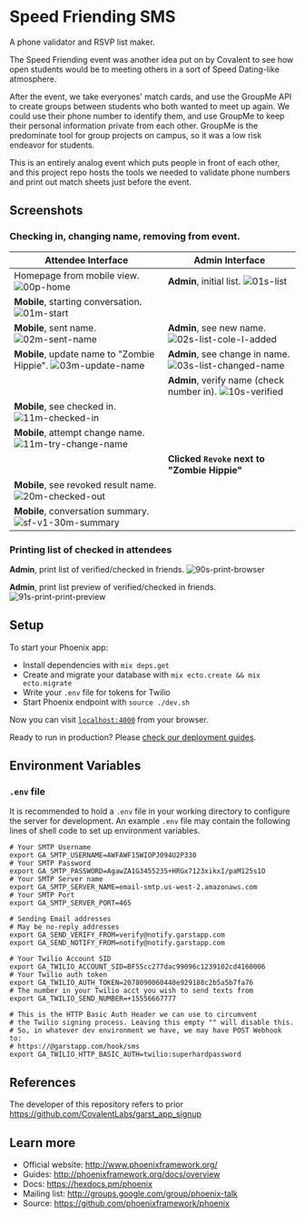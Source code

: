 # Speed Friending SMS

A phone validator and RSVP list maker.

The Speed Friending event was another idea put on by Covalent to see how open students would be to meeting others in a sort of Speed Dating-like atmosphere.

After the event, we take everyones' match cards, and use the GroupMe API to create groups between students who both wanted to meet up again. We could use their phone number to identify them, and use GroupMe to keep their personal information private from each other. GroupMe is the predominate tool for group projects on campus, so it was a low risk endeavor for students.

This is an entirely analog event which puts people in front of each other, and this project repo hosts the tools we needed to validate phone numbers and print out match sheets just before the event.

## Screenshots

### Checking in, changing name, removing from event.

| Attendee Interface | Admin Interface |
| ------------- | ------------- |
| Homepage from mobile view. ![00p-home](screenshots/sf-v1-00p-home.png)  | **Admin**, initial list. ![01s-list](screenshots/sf-v1-01s-list.png) |
| **Mobile**, starting conversation. ![01m-start](screenshots/sf-v1-01m-start.png) |  |
| **Mobile**, sent name. ![02m-sent-name](screenshots/sf-v1-02m-sent-name.png) | **Admin**, see new name. ![02s-list-cole-l-added](screenshots/sf-v1-02s-list-cole-l-added.png) |
| **Mobile**, update name to "Zombie Hippie". ![03m-update-name](screenshots/sf-v1-03m-update-name.png) | **Admin**, see change in name. ![03s-list-changed-name](screenshots/sf-v1-03s-list-changed-name.png) |
|  | **Admin**, verify name (check number in). ![10s-verified](screenshots/sf-v1-10s-verified.png) |
| **Mobile**, see checked in. ![11m-checked-in](screenshots/sf-v1-11m-checked-in.png) |  |
| **Mobile**, attempt change name. ![11m-try-change-name](screenshots/sf-v1-11m-try-change-name.png) |  |
|  | **Clicked `Revoke` next to "Zombie Hippie"** |
| **Mobile**, see revoked result name. ![20m-checked-out](screenshots/sf-v1-20m-checked-out.png) |  |
| **Mobile**, conversation summary. ![sf-v1-30m-summary](screenshots/sf-v1-30m-summary.png) | |

### Printing list of checked in attendees

**Admin**, print list of verified/checked in friends. ![90s-print-browser](screenshots/sf-v1-90s-print-browser.png)

**Admin**, print list preview of verified/checked in friends. ![91s-print-print-preview](screenshots/sf-v1-91s-print-print-preview.png)

## Setup

To start your Phoenix app:

  * Install dependencies with `mix deps.get`
  * Create and migrate your database with `mix ecto.create && mix ecto.migrate`
  * Write your `.env` file for tokens for Twilio
  * Start Phoenix endpoint with `source ./dev.sh`

Now you can visit [`localhost:4000`](http://localhost:4000) from your browser.

Ready to run in production? Please [check our deployment guides](http://www.phoenixframework.org/docs/deployment).

## Environment Variables

### `.env` file

It is recommended to hold a `.env` file in your working directory to configure the server for
development. An example `.env` file may contain the following lines of shell code to set up
environment variables.

```shell
# Your SMTP Username
export GA_SMTP_USERNAME=AWFAWF15WIOPJ094U2P330
# Your SMTP Password
export GA_SMTP_PASSWORD=AgawZA1G3455235+HRGx7123xikxI/paM125s1O
# Your SMTP Server name
export GA_SMTP_SERVER_NAME=email-smtp.us-west-2.amazonaws.com
# Your SMTP Port
export GA_SMTP_SERVER_PORT=465

# Sending Email addresses
# May be no-reply addresses
export GA_SEND_VERIFY_FROM=verify@notify.garstapp.com
export GA_SEND_NOTIFY_FROM=notify@notify.garstapp.com

# Your Twilio Account SID
export GA_TWILIO_ACCOUNT_SID=BF55cc277dac99096c1239102cd4160006
# Your Twilio auth token
export GA_TWILIO_AUTH_TOKEN=2078090060440e929188c2b5a5b7fa76
# The number in your Twilio acct you wish to send texts from
export GA_TWILIO_SEND_NUMBER=+15556667777

# This is the HTTP Basic Auth Header we can use to circumvent
# the Twilio signing process. Leaving this empty "" will disable this.
# So, in whatever dev environment we have, we may have POST Webhook to:
# https://@garstapp.com/hook/sms
export GA_TWILIO_HTTP_BASIC_AUTH=twilio:superhardpassword

```

## References

The developer of this repository refers to prior https://github.com/CovalentLabs/garst_app_signup

## Learn more

  * Official website: http://www.phoenixframework.org/
  * Guides: http://phoenixframework.org/docs/overview
  * Docs: https://hexdocs.pm/phoenix
  * Mailing list: http://groups.google.com/group/phoenix-talk
  * Source: https://github.com/phoenixframework/phoenix
